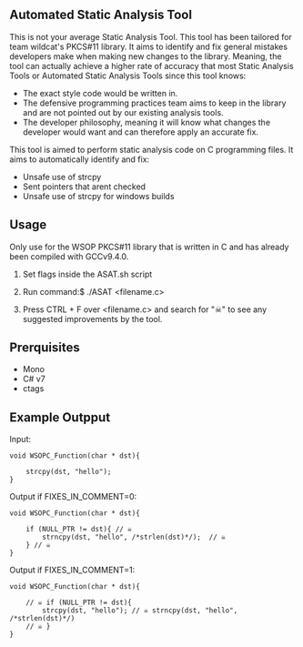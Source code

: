 ## Automated Static Analysis Tool
This is not your average Static Analysis Tool. This tool has been tailored for team wildcat's
PKCS#11 library. It aims to identify and fix general mistakes developers make when making new changes
to the library. Meaning, the tool can actually achieve a higher rate of accuracy that most Static Analysis
Tools or Automated Static Analysis Tools since this tool knows:
- The exact style code would be written in.
- The defensive programming practices team aims to keep in the library and are not pointed out
by our existing analysis tools.
- The developer philosophy, meaning it will know what changes the developer would want
and can therefore apply an accurate fix.

This tool is aimed to perform static analysis code on C programming files.
It aims to automatically identify and fix:
- Unsafe use of strcpy 
- Sent pointers that arent checked
- Unsafe use of strcpy for windows builds

## Usage
Only use for the WSOP PKCS#11 library that is written in C and has already been compiled with GCCv9.4.0.

1) Set flags inside the ASAT.sh script

2) Run command:$ ./ASAT <filename.c>

3) Press CTRL + F over <filename.c> and search for "☠" to see any suggested improvements by the tool.

## Prerquisites
- Mono
- C# v7
- ctags

## Example Outpput
Input:
```
void WSOPC_Function(char * dst){

	strcpy(dst, "hello");
}
```

Output if FIXES_IN_COMMENT=0:
```
void WSOPC_Function(char * dst){

	if (NULL_PTR != dst){ // ☠ 
		strncpy(dst, "hello", /*strlen(dst)*/);  // ☠
	} // ☠
}
```

Output if FIXES_IN_COMMENT=1:
```
void WSOPC_Function(char * dst){

	// ☠ if (NULL_PTR != dst){
		strcpy(dst, "hello"); // ☠ strncpy(dst, "hello", /*strlen(dst)*/)
	// ☠ }
}
```
